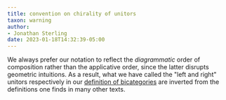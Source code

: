 ```yaml
---
title: convention on chirality of unitors
taxon: warning
author:
- Jonathan Sterling
date: 2023-01-18T14:32:39-05:00
---
```


We always prefer our notation to reflect the *diagrammatic* order of composition rather than the applicative order, since the latter disrupts geometric intuitions. As a result, what we have called the "left and right" unitors respectively in our [definition of bicategories](jms-000E) are inverted from the definitions one finds in many other texts. 

